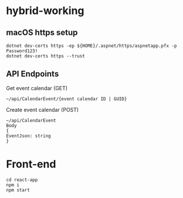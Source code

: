 # hybrid-working

## macOS https setup

```
dotnet dev-certs https -ep ${HOME}/.aspnet/https/aspnetapp.pfx -p Password123!
dotnet dev-certs https --trust
```

## API Endpoints

Get event calendar (GET)

```
~/api/CalendarEvent/{event calendar ID | GUID}
```

Create event calendar (POST)

```
~/api/CalendarEvent
Body
{
EventJson: string
}
```

# Front-end

```
cd react-app
npm i
npm start
```
